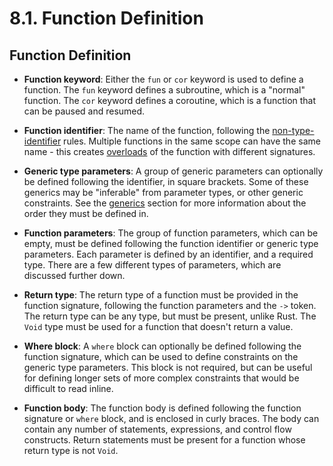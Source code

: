 # 8.1. Function Definition

<primary-label ref="header-label"/>

<secondary-label ref="doc-wip"/>

## Function Definition

<secondary-label ref="feature-frozen"/>

- **Function keyword**: Either the `fun` or `cor` keyword is used to define a function. The `fun` keyword defines a
  subroutine, which is a "normal" function. The `cor` keyword defines a coroutine, which is a function that can be
  paused and resumed.

- **Function identifier**: The name of the function, following
  the [non-type-identifier](2-5-Identifiers.md#naming-rules) rules. Multiple functions in the same scope can have the
  same name - this creates [overloads]() of the function with different signatures.

- **Generic type parameters**: A group of generic parameters can optionally be defined following the identifier, in
  square brackets. Some of these generics may be "inferable" from parameter types, or other generic constraints. See
  the [generics]() section for more information about the order they must be defined in.

- **Function parameters**: The group of function parameters, which can be empty, must be defined following the function
  identifier or generic type parameters. Each parameter is defined by an identifier, and a required type. There are a
  few different types of parameters, which are discussed further down.

- **Return type**: The return type of a function must be provided in the function signature, following the function
  parameters and the `->` token. The return type can be any type, but must be present, unlike Rust. The `Void` type must
  be used for a function that doesn't return a value.

- **Where block**: A `where` block can optionally be defined following the function signature, which can be used to
  define constraints on the generic type parameters. This block is not required, but can be useful for defining
  longer sets of more complex constraints that would be difficult to read inline.

- **Function body**: The function body is defined following the function signature or `where` block, and is enclosed in
  curly braces. The body can contain any number of statements, expressions, and control flow constructs. Return
  statements must be present for a function whose return type is not `Void`.
